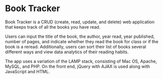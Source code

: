# Book Tracker
Book Tracker is a CRUD (create, read, update, and delete) web application that keeps track of all the books you have read. 

Users can input the title of the book, the author, year read, year published, number of pages, and indicate whether they read the book for class or if the book is a reread. Additionally, users can sort their list of books several different ways and view data analytics of their reading habits.

The app uses a variation of the LAMP stack, consisting of Mac OS, Apache, MySQL, and PHP. On the front end, jQuery with AJAX is used along with JavaScript and HTML.
